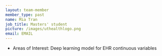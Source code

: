 ```yaml
---
layout: team-member
member_type: past
name: Mia Tran 
job_title: Masters' student
picture: /images/uthealthlogo.png
email: EMAIL
---
```


- Areas of Interest: Deep learning model for EHR continuous variables
